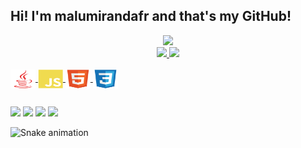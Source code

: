 ## Hi! I'm malumirandafr and that's my GitHub!

<div align="center">
  <img height="300em" src="https://media.discordapp.net/attachments/957403848807419926/1001317507732357210/unknown.png"/>
</div>

<div align = "center">
  <a href="https://github.com/malumirandafr">
  <img height="150em" src="https://github-readme-stats.vercel.app/api?username=malumirandafr&show_icons=true&theme=aura&include_all_commits=true&count_private=true"/>
  <img height="150em" src="https://github-readme-stats.vercel.app/api/top-langs/?username=malumirandafr&layout=compact&langs_count=7&theme=aura"/>
</div>

<div style="display: inline_block"><br>
  <img align="center" alt="Malu-Java" height="30" width="40" src="https://raw.githubusercontent.com/devicons/devicon/master/icons/java/java-plain.svg">
  <img align="center" alt="Malu-Js" height="30" width="40" src="https://raw.githubusercontent.com/devicons/devicon/master/icons/javascript/javascript-plain.svg">
  <img align="center" alt="Malu-HTML" height="30" width="40" src="https://raw.githubusercontent.com/devicons/devicon/master/icons/html5/html5-original.svg">
  <img align="center" alt="Malu-CSS" height="30" width="40" src="https://raw.githubusercontent.com/devicons/devicon/master/icons/css3/css3-original.svg">

</div>
  
</div>
 
  ##
 
<div> 
  <a href="https://instagram.com/malumfroes" target="_blank"><img src="https://img.shields.io/badge/-Instagram-%23E4405F?style=for-the-badge&logo=instagram&logoColor=white" target="_blank"></a>
 <a href="https://discord.com/users/829484190596202516" target="_blank"><img src="https://img.shields.io/badge/Discord-7289DA?style=for-the-badge&logo=discord&logoColor=white" target="_blank"></a> 
  <a href = "mailto:marialuisamirandafroes@gmail.com"><img src="https://img.shields.io/badge/-Gmail-%23333?style=for-the-badge&logo=gmail&logoColor=white" target="_blank"></a>
  <a href="https://www.linkedin.com/in/maria-luisa-miranda-fr%C3%B3es-4a5262213/" target="_blank"><img src="https://img.shields.io/badge/-LinkedIn-%230077B5?style=for-the-badge&logo=linkedin&logoColor=white" target="_blank"></a> 
 
  ![Snake animation](https://github.com/malumirandafr/malumirandafr/blob/output/github-contribution-grid-snake.svg)
 
</div>
